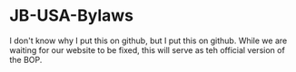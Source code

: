 # JB-USA-Bylaws

I don't know why I put this on github, but I put this on github.  While we are waiting for our website to be fixed, this will serve as teh official version of the BOP.
